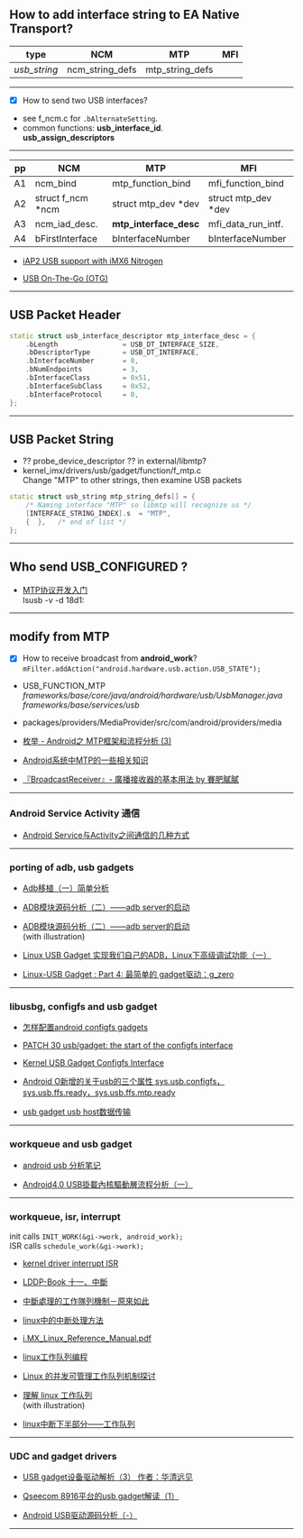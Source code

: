 ## How to add interface string to EA Native Transport?


   type        | NCM                  | MTP                | MFI
-------------- | -------------------- | -------------------|---------------
 *usb_string*  |  ncm_string_defs     |   mtp_string_defs  | 


----------------------------------------------------------
- [x] How to send two USB interfaces?

* see f_ncm.c for `.bAlternateSetting`.  
* common functions: **usb_interface_id**.   
  **usb_assign_descriptors**   

----------------------------------------------------------


   pp   | NCM                  | MTP                   | MFI
------- | -------------------- | ----------------------|---------------
  A1    | ncm_bind             |  mtp_function_bind    | mfi_function_bind
  A2    |   struct f_ncm *ncm  | struct mtp_dev  *dev  | struct mtp_dev  *dev
  A3    | ncm_iad_desc.        | **mtp_interface_desc**    | mfi_data_run_intf.
  A4    | bFirstInterface      | bInterfaceNumber      | bInterfaceNumber 


* [iAP2 USB support with iMX6 Nitrogen](https://community.nxp.com/thread/341689)

* [USB On-The-Go (OTG)](http://trac.gateworks.com/wiki/linux/OTG)




----------------------------------------------------------
## USB Packet Header

```cpp
static struct usb_interface_descriptor mtp_interface_desc = {
    .bLength                = USB_DT_INTERFACE_SIZE,
    .bDescriptorType        = USB_DT_INTERFACE,
    .bInterfaceNumber       = 0,
    .bNumEndpoints          = 3,
    .bInterfaceClass        = 0x51,
    .bInterfaceSubClass     = 0x52,
    .bInterfaceProtocol     = 0,
};
```



----------------------------------------------------------
## USB Packet String  

* ?? probe_device_descriptor ?? in external/libmtp?
* kernel_imx/drivers/usb/gadget/function/f_mtp.c   
  Change "MTP" to other strings, then examine USB packets

```cpp
static struct usb_string mtp_string_defs[] = {
    /* Naming interface "MTP" so libmtp will recognize us */
    [INTERFACE_STRING_INDEX].s  = "MTP",
    {  },   /* end of list */
};
```

----------------------------------------------------------


## Who send USB_CONFIGURED ?

* [MTP协议开发入门](https://blog.csdn.net/coroutines/article/details/44341417)   
  lsusb -v -d 18d1:




----------------------------------------------------------

## modify from MTP

- [x] How to receive broadcast from **android_work**?  
      `mFilter.addAction("android.hardware.usb.action.USB_STATE");`

* USB_FUNCTION_MTP  
  _frameworks/base/core/java/android/hardware/usb/UsbManager.java_   
  _frameworks/base/services/usb_

* packages/providers/MediaProvider/src/com/android/providers/media

* [枚举 - Android之 MTP框架和流程分析 (3)](https://blog.csdn.net/u011279649/article/details/40950799)

* [Android系统中MTP的一些相关知识](http://www.cnblogs.com/skywang12345/p/3474206.html)

* [『BroadcastReceiver』- 廣播接收器的基本用法 by 賽肥膩膩](https://xnfood.com.tw/android-broadcastreceiver/)


----------------------------------------------------------
### Android Service Activity 通信
* [Android Service与Activity之间通信的几种方式](https://blog.csdn.net/xiaanming/article/details/9750689)





----------------------------------------------------------
### porting of adb, usb gadgets

* [Adb移植（一）简单分析](https://blog.csdn.net/mirkerson/article/details/32306955)

* [ADB模块源码分析（二）——adb server的启动](http://www.apkbus.com/blog-50331-54621.html)

* [ADB模块源码分析（二）——adb server的启动](https://blog.csdn.net/xiaoyida11/article/details/51322193)   
(with illustration)

* [Linux USB Gadget 实现我们自己的ADB，Linux下高级调试功能（一）](https://blog.csdn.net/ShuoWangLiangXian/article/details/38363151)

* [Linux-USB Gadget : Part 4: 最简单的 gadget驱动：g_zero](https://blog.csdn.net/zjujoe/article/details/2675095)







----------------------------------------------------------
### libusbg, configfs and usb gadget

* [怎样配置android configfs gadgets](https://blog.csdn.net/csdn66_2016/article/details/79614807)

* [PATCH 30 usb/gadget: the start of the configfs interface](https://www.spinics.net/lists/linux-usb/msg76388.html)

* [Kernel USB Gadget Configfs Interface](https://events.static.linuxfound.org/sites/events/files/slides/USB%20Gadget%20Configfs%20API_0.pdf)

* [Android O新增的关于usb的三个属性 sys.usb.configfs，sys.usb.ffs.ready，sys.usb.ffs.mtp.ready](https://blog.csdn.net/u014135607/article/details/80011192)

* [usb gadget usb host数据传输](https://blog.csdn.net/weixin_38123672/article/details/75126375)







----------------------------------------------------------
### workqueue and usb gadget

* [android usb 分析笔记](https://blog.csdn.net/cfy_phonex/article/details/22654439)

* [Android4.0 USB掛載內核驅動層流程分析（一）](https://www.dayexie.com/detail652694.html)



----------------------------------------------------------
### workqueue, isr, interrupt  
init calls `INIT_WORK(&gi->work, android_work);`  
ISR calls `schedule_work(&gi->work);`  
* [kernel driver interrupt ISR](https://www.ptt.cc/bbs/LinuxDev/M.1489760401.A.565.html)

* [LDDP-Book 十一、中斷](http://silverfoxkkk.pixnet.net/blog/post/45000257-lddp%3A%E5%8D%81%E4%B8%80%E3%80%81%E4%B8%AD%E6%96%B7)

* [中斷處理的工作隊列機制－原來如此](http://blog.xuite.net/tzeng015/twblog/113271950-%E4%B8%AD%E6%96%B7%E8%99%95%E7%90%86%E7%9A%84%E5%B7%A5%E4%BD%9C%E9%9A%8A%E5%88%97%E6%A9%9F%E5%88%B6%EF%BC%8D%E5%8E%9F%E4%BE%86%E5%A6%82%E6%AD%A4)

* [linux中的中断处理方法](http://blog.51cto.com/11674570/1951161)

* [i.MX_Linux_Reference_Manual.pdf](file:///home/jason/Downloads/i.MX_Linux_Reference_Manual.pdf)

* [linux工作队列编程](https://blog.csdn.net/scottgly/article/details/6846824)

* [Linux 的并发可管理工作队列机制探讨](https://www.ibm.com/developerworks/cn/linux/l-cn-cncrrc-mngd-wkq/)

* [理解 linux 工作队列](https://blog.csdn.net/sinat_30545941/article/details/72871596)   
(with illustration)

* [linux中断下半部分——工作队列](https://blog.csdn.net/u013686805/article/details/21003329)






----------------------------------------------------------
### UDC and gadget drivers

* [USB gadget设备驱动解析（3） 作者：华清远见](http://emb.hqyj.com/Column/Column141.htm)

* [Qseecom 8916平台的usb gadget解读（1）](https://blog.csdn.net/u013308744/article/details/52368739)

* [Android USB驱动源码分析（-）](https://blog.csdn.net/weijory/article/details/75500697)



----------------------------------------------------------
